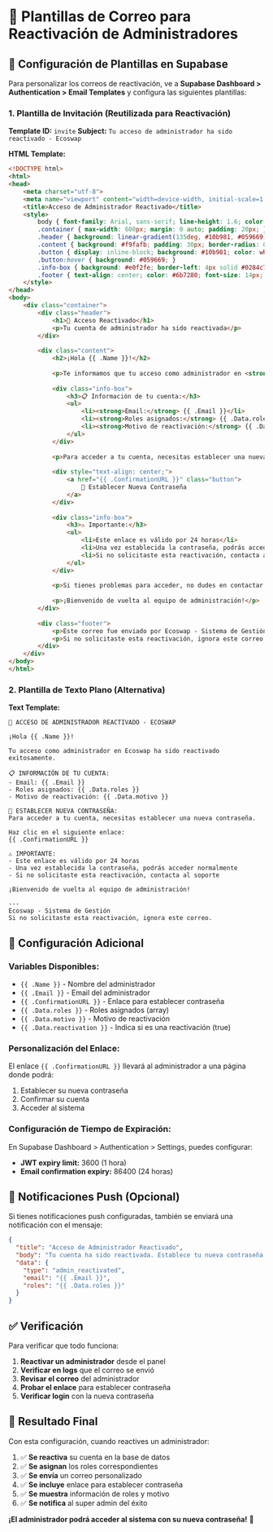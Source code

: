 # 📧 Plantillas de Correo para Reactivación de Administradores

## 🎯 **Configuración de Plantillas en Supabase**

Para personalizar los correos de reactivación, ve a **Supabase Dashboard > Authentication > Email Templates** y configura las siguientes plantillas:

### **1. Plantilla de Invitación (Reutilizada para Reactivación)**

**Template ID:** `invite`
**Subject:** `Tu acceso de administrador ha sido reactivado - Ecoswap`

**HTML Template:**
```html
<!DOCTYPE html>
<html>
<head>
    <meta charset="utf-8">
    <meta name="viewport" content="width=device-width, initial-scale=1.0">
    <title>Acceso de Administrador Reactivado</title>
    <style>
        body { font-family: Arial, sans-serif; line-height: 1.6; color: #333; }
        .container { max-width: 600px; margin: 0 auto; padding: 20px; }
        .header { background: linear-gradient(135deg, #10b981, #059669); color: white; padding: 30px; text-align: center; border-radius: 10px 10px 0 0; }
        .content { background: #f9fafb; padding: 30px; border-radius: 0 0 10px 10px; }
        .button { display: inline-block; background: #10b981; color: white; padding: 12px 30px; text-decoration: none; border-radius: 6px; font-weight: bold; margin: 20px 0; }
        .button:hover { background: #059669; }
        .info-box { background: #e0f2fe; border-left: 4px solid #0284c7; padding: 15px; margin: 20px 0; }
        .footer { text-align: center; color: #6b7280; font-size: 14px; margin-top: 30px; }
    </style>
</head>
<body>
    <div class="container">
        <div class="header">
            <h1>🔄 Acceso Reactivado</h1>
            <p>Tu cuenta de administrador ha sido reactivada</p>
        </div>
        
        <div class="content">
            <h2>¡Hola {{ .Name }}!</h2>
            
            <p>Te informamos que tu acceso como administrador en <strong>Ecoswap</strong> ha sido reactivado exitosamente.</p>
            
            <div class="info-box">
                <h3>📋 Información de tu cuenta:</h3>
                <ul>
                    <li><strong>Email:</strong> {{ .Email }}</li>
                    <li><strong>Roles asignados:</strong> {{ .Data.roles }}</li>
                    <li><strong>Motivo de reactivación:</strong> {{ .Data.motivo }}</li>
                </ul>
            </div>
            
            <p>Para acceder a tu cuenta, necesitas establecer una nueva contraseña haciendo clic en el botón de abajo:</p>
            
            <div style="text-align: center;">
                <a href="{{ .ConfirmationURL }}" class="button">
                    🔐 Establecer Nueva Contraseña
                </a>
            </div>
            
            <div class="info-box">
                <h3>⚠️ Importante:</h3>
                <ul>
                    <li>Este enlace es válido por 24 horas</li>
                    <li>Una vez establecida la contraseña, podrás acceder normalmente</li>
                    <li>Si no solicitaste esta reactivación, contacta al soporte</li>
                </ul>
            </div>
            
            <p>Si tienes problemas para acceder, no dudes en contactar al equipo de soporte.</p>
            
            <p>¡Bienvenido de vuelta al equipo de administración!</p>
        </div>
        
        <div class="footer">
            <p>Este correo fue enviado por Ecoswap - Sistema de Gestión</p>
            <p>Si no solicitaste esta reactivación, ignora este correo.</p>
        </div>
    </div>
</body>
</html>
```

### **2. Plantilla de Texto Plano (Alternativa)**

**Text Template:**
```
🔄 ACCESO DE ADMINISTRADOR REACTIVADO - ECOSWAP

¡Hola {{ .Name }}!

Tu acceso como administrador en Ecoswap ha sido reactivado exitosamente.

📋 INFORMACIÓN DE TU CUENTA:
- Email: {{ .Email }}
- Roles asignados: {{ .Data.roles }}
- Motivo de reactivación: {{ .Data.motivo }}

🔐 ESTABLECER NUEVA CONTRASEÑA:
Para acceder a tu cuenta, necesitas establecer una nueva contraseña.

Haz clic en el siguiente enlace:
{{ .ConfirmationURL }}

⚠️ IMPORTANTE:
- Este enlace es válido por 24 horas
- Una vez establecida la contraseña, podrás acceder normalmente
- Si no solicitaste esta reactivación, contacta al soporte

¡Bienvenido de vuelta al equipo de administración!

---
Ecoswap - Sistema de Gestión
Si no solicitaste esta reactivación, ignora este correo.
```

## 🔧 **Configuración Adicional**

### **Variables Disponibles:**
- `{{ .Name }}` - Nombre del administrador
- `{{ .Email }}` - Email del administrador
- `{{ .ConfirmationURL }}` - Enlace para establecer contraseña
- `{{ .Data.roles }}` - Roles asignados (array)
- `{{ .Data.motivo }}` - Motivo de reactivación
- `{{ .Data.reactivation }}` - Indica si es una reactivación (true)

### **Personalización del Enlace:**
El enlace `{{ .ConfirmationURL }}` llevará al administrador a una página donde podrá:
1. Establecer su nueva contraseña
2. Confirmar su cuenta
3. Acceder al sistema

### **Configuración de Tiempo de Expiración:**
En Supabase Dashboard > Authentication > Settings, puedes configurar:
- **JWT expiry limit:** 3600 (1 hora)
- **Email confirmation expiry:** 86400 (24 horas)

## 📱 **Notificaciones Push (Opcional)**

Si tienes notificaciones push configuradas, también se enviará una notificación con el mensaje:

```json
{
  "title": "Acceso de Administrador Reactivado",
  "body": "Tu cuenta ha sido reactivada. Establece tu nueva contraseña para acceder.",
  "data": {
    "type": "admin_reactivated",
    "email": "{{ .Email }}",
    "roles": "{{ .Data.roles }}"
  }
}
```

## ✅ **Verificación**

Para verificar que todo funciona:

1. **Reactivar un administrador** desde el panel
2. **Verificar en logs** que el correo se envió
3. **Revisar el correo** del administrador
4. **Probar el enlace** para establecer contraseña
5. **Verificar login** con la nueva contraseña

## 🎯 **Resultado Final**

Con esta configuración, cuando reactives un administrador:

1. ✅ **Se reactiva** su cuenta en la base de datos
2. ✅ **Se asignan** los roles correspondientes
3. ✅ **Se envía** un correo personalizado
4. ✅ **Se incluye** enlace para establecer contraseña
5. ✅ **Se muestra** información de roles y motivo
6. ✅ **Se notifica** al super admin del éxito

**¡El administrador podrá acceder al sistema con su nueva contraseña!** 🎉
